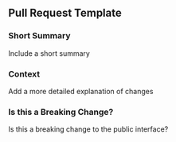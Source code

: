 ## Pull Request Template

### Short Summary
Include a short summary

### Context
Add a more detailed explanation of changes

### Is this a Breaking Change?
Is this a breaking change to the public interface?

